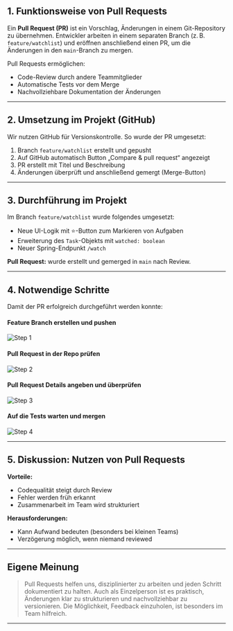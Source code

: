 ## 1. Funktionsweise von Pull Requests

Ein **Pull Request (PR)** ist ein Vorschlag, Änderungen in einem Git-Repository zu übernehmen. Entwickler arbeiten in einem separaten Branch (z. B. `feature/watchlist`) und eröffnen anschließend einen PR, um die Änderungen in den `main`-Branch zu mergen.

Pull Requests ermöglichen:

- Code-Review durch andere Teammitglieder
- Automatische Tests vor dem Merge
- Nachvollziehbare Dokumentation der Änderungen

---

## 2. Umsetzung im Projekt (GitHub)

Wir nutzen GitHub für Versionskontrolle. So wurde der PR umgesetzt:

1. Branch `feature/watchlist` erstellt und gepusht
2. Auf GitHub automatisch Button „Compare & pull request“ angezeigt
3. PR erstellt mit Titel und Beschreibung
4. Änderungen überprüft und anschließend gemergt (Merge-Button)

---

## 3. Durchführung im Projekt

Im Branch `feature/watchlist` wurde folgendes umgesetzt:

- Neue UI-Logik mit ⭐-Button zum Markieren von Aufgaben
- Erweiterung des `Task`-Objekts mit `watched: boolean`
- Neuer Spring-Endpunkt `/watch`

**Pull Request:** wurde erstellt und gemerged in `main` nach Review.

---

## 4. Notwendige Schritte

Damit der PR erfolgreich durchgeführt werden konnte:

#### Feature Branch erstellen und pushen
![Step 1](https://i.imgur.com/O66Rrwc.png)

#### Pull Request in der Repo prüfen
![Step 2](https://i.imgur.com/KqZ2OgR.png)

#### Pull Request Details angeben und überprüfen
![Step 3](https://i.imgur.com/G0awkff.png)

#### Auf die Tests warten und mergen
![Step 4](https://i.imgur.com/jTIEOVa.png)

---

## 5. Diskussion: Nutzen von Pull Requests

**Vorteile:**

- Codequalität steigt durch Review
- Fehler werden früh erkannt
- Zusammenarbeit im Team wird strukturiert

**Herausforderungen:**

- Kann Aufwand bedeuten (besonders bei kleinen Teams)
- Verzögerung möglich, wenn niemand reviewed

---

## Eigene Meinung

> Pull Requests helfen uns, disziplinierter zu arbeiten und jeden Schritt dokumentiert zu halten. Auch als Einzelperson ist es praktisch, Änderungen klar zu strukturieren und nachvollziehbar zu versionieren. Die Möglichkeit, Feedback einzuholen, ist besonders im Team hilfreich.

---